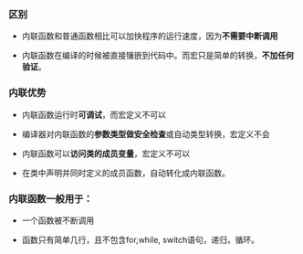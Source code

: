 ### 区别

- 内联函数和普通函数相比可以加快程序的运行速度，因为**不需要中断调用**

- 内联函数在编译的时候被直接镶嵌到代码中。而宏只是简单的转换，**不加任何验证**。

### 内联优势

- 内联函数运行时**可调试**，而宏定义不可以

- 编译器对内联函数的**参数类型做安全检查**或自动类型转换，宏定义不会

- 内联函数可以**访问类的成员变量**，宏定义不可以

- 在类中声明并同时定义的成员函数，自动转化成内联函数。

### 内联函数一般用于：

 - 一个函数被不断调用

- 函数只有简单几行，且不包含for,while, switch语句，递归，循环。


